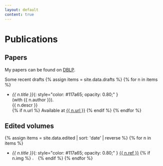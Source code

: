 ```yaml
---
layout: default
content: true
---
```

# Publications


## Papers
My papers can be found on 
[DBLP](http://www.informatik.uni-trier.de/~ley/pers/hd/t/Tuosto:Emilio.html).

Some recent drafts
{% assign items = site.data.drafts %}
{% for n in items %}
- *{{ n.title }}*{: style="color:  #117a65; opacity: 0.80;" }  
  (with {{ n.author }}).  
  {{ n.descr }}  
  {% if n.url %} Available at [{{ n.url }}](here) {% endif %}
{% endfor %}


## Edited volumes

{% assign items = site.data.edited | sort: 'date' | reverse %}
{% for n in items %}
 - *{{ n.title }}*{: style="color:  #117a65; opacity: 0.80;" }
 <a href="{{ n.url }}">{{ n.ref }}</a>
 {% if n.img %} <img alt="{{ n.title }}" src="{{ n.img }}" width="3%" /> {% endif %}
{% endfor %}

